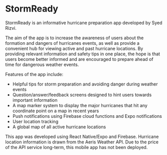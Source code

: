 # StormReady

StormReady is an informative hurricane preparation app developed by Syed Rizvi.

The aim of the app is to increase the awareness of users about the formation and dangers of hurricanes events,
as well as provide a convenient hub for viewing active and past hurricane locations. By providing relevant 
information and safety tips in one place, the hope is that users become better informed and are encouraged to 
prepare ahead of time for dangerous weather events.

Features of the app include:
- Helpful tips for storm preparation and avoiding danger during weather events
- Question/answer/feedback screens designed to hint users towards important information
- A map marker system to display the major hurricanes that hit any coordinate point on a map in recent years
- Push notifications using Firebase cloud functions and Expo notifications
- User location tracking
- A global map of all active hurricane locations


This app was developed using React Native/Expo and Firebase. Hurricane location information is drawn from
the Aeris Weather API. Due to the price of the API service long-term, this mobile app has not been deployed.
